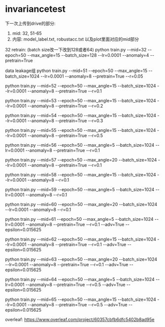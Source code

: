 # invariancetest

下一次上传到drive的部分:
1. mid: 32, 51-65
2. 内容: model_label.txt, robustacc.txt 以及plot里面对应的mid部分

32 retrain: (batch size改一下改到128或者64)
python train.py --mid=32 --epoch=50 --max_angle=15 --batch_size=128 --lr=0.0001 --anomaly=4 --pretrain=True

data leakage组
python train.py --mid=51 --epoch=50 --max_angle=15 --batch_size=1024 --lr=0.0001 --anomaly=8 --pretrain=True --r=0.05

python train.py --mid=52 --epoch=50 --max_angle=15 --batch_size=1024 --lr=0.0001 --anomaly=8 --pretrain=True --r=0.1

python train.py --mid=53 --epoch=50 --max_angle=15 --batch_size=1024 --lr=0.0001 --anomaly=8 --pretrain=True --r=0.2

python train.py --mid=54 --epoch=50 --max_angle=15 --batch_size=1024 --lr=0.0001 --anomaly=8 --pretrain=True --r=0.3

python train.py --mid=55 --epoch=50 --max_angle=15 --batch_size=1024 --lr=0.0001 --anomaly=8 --pretrain=True --r=0.5

python train.py --mid=56 --epoch=50 --max_angle=5 --batch_size=1024 --lr=0.0001 --anomaly=8 --pretrain=True --r=0.1

python train.py --mid=57 --epoch=50 --max_angle=20 --batch_size=1024 --lr=0.0001 --anomaly=8 --pretrain=True --r=0.1

python train.py --mid=58 --epoch=50 --max_angle=15 --batch_size=1024 --lr=0.0001 --anomaly=8 --r=0.1

python train.py --mid=59 --epoch=50 --max_angle=5 --batch_size=1024 --lr=0.0001 --anomaly=8 --r=0.1

python train.py --mid=60 --epoch=50 --max_angle=20 --batch_size=1024 --lr=0.0001 --anomaly=8 --r=0.1

python train.py --mid=61 --epoch=50 --max_angle=5 --batch_size=1024 --lr=0.0001 --anomaly=8 --pretrain=True --r=0.1 --adv=True --epsilon=0.015625

python train.py --mid=62 --epoch=50 --max_angle=15 --batch_size=1024 --lr=0.0001 --anomaly=8 --pretrain=True --r=0.1 --adv=True --epsilon=0.015625

python train.py --mid=63 --epoch=50 --max_angle=20 --batch_size=1024 --lr=0.0001 --anomaly=8 --pretrain=True --r=0.1 --adv=True --epsilon=0.015625

python train.py --mid=64 --epoch=50 --max_angle=5 --batch_size=1024 --lr=0.0001 --anomaly=8 --pretrain=True --r=0.5 --adv=True --epsilon=0.015625

python train.py --mid=65 --epoch=50 --max_angle=15 --batch_size=1024 --lr=0.0001 --anomaly=8 --pretrain=True --r=0.5 --adv=True --epsilon=0.015625



overleaf:
https://www.overleaf.com/project/60357cbfb6dfc5402b8ad95e
